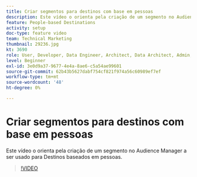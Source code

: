 ```yaml
---
title: Criar segmentos para destinos com base em pessoas
description: Este vídeo o orienta pela criação de um segmento no Audience Manager a ser usado para Destinos baseados em pessoas.
feature: People-based Destinations
activity: setup
doc-type: feature video
team: Technical Marketing
thumbnail: 29236.jpg
kt: 3690
role: User, Developer, Data Engineer, Architect, Data Architect, Admin, Leader
level: Beginner
exl-id: 3e0d9a37-9677-4e4a-8ae6-c5a54ae99601
source-git-commit: 62b43b5627dabf754cf821f974a56c60989ef7ef
workflow-type: tm+mt
source-wordcount: '48'
ht-degree: 0%

---
```


# Criar segmentos para destinos com base em pessoas

Este vídeo o orienta pela criação de um segmento no Audience Manager a ser usado para Destinos baseados em pessoas.

>[!VIDEO](https://video.tv.adobe.com/v/29236/?quality=12)

